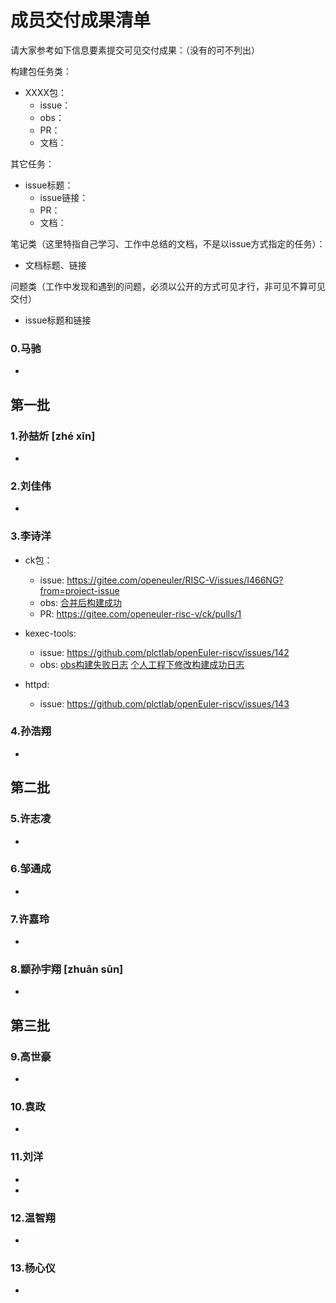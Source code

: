 # 成员交付成果清单

请大家参考如下信息要素提交可见交付成果：（没有的可不列出）

构建包任务类：

- XXXX包：
  - issue：
  - obs：
  - PR：
  - 文档：

其它任务：

- issue标题：
  - issue链接：
  - PR：
  - 文档：

笔记类（这里特指自己学习、工作中总结的文档，不是以issue方式指定的任务）：

- 文档标题、链接

问题类（工作中发现和遇到的问题，必须以公开的方式可见才行，非可见不算可见交付）

- issue标题和链接



### 0.马驰

- 

## 第一批

### 1.孙喆炘 [zhé xīn]

- 

### 2.刘佳伟

- 



### 3.李诗洋

- ck包：
  - issue: https://gitee.com/openeuler/RISC-V/issues/I466NG?from=project-issue
  - obs: [合并后构建成功](https://build.openeuler.org/package/live_build_log/openEuler:Mainline:RISC-V/ck/standard_riscv64/riscv64) 
  - PR: https://gitee.com/openeuler-risc-v/ck/pulls/1

- kexec-tools:
  - issue: https://github.com/plctlab/openEuler-riscv/issues/142
  - obs: [obs构建失败日志](https://build.openeuler.org/package/live_build_log/openEuler:Mainline:RISC-V/kexec-tools/standard_riscv64/riscv64)
         [个人工程下修改构建成功日志](https://build.openeuler.org/package/live_build_log/home:LiShiYang:branches:openEuler:Mainline:RISC-V/kexec-tools/standard_riscv64/riscv64)

- httpd:
  - issue: https://github.com/plctlab/openEuler-riscv/issues/143


### 4.孙浩翔

- 




## 第二批

### 5.许志凌

- 



### 6.邹通成

- 



### 7.许嘉玲

- 



### 8.颛孙宇翔 [zhuān sūn]

- 



## 第三批

### 9.高世豪

- 



### 10.袁政

- 



### 11.刘洋

- 
- 

### 12.温智翔

- 



### 13.杨心仪

- 


